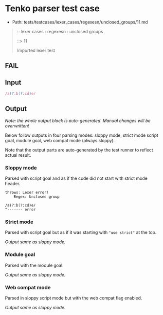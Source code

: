 # Tenko parser test case

- Path: tests/testcases/lexer_cases/regexesn/unclosed_groups/11.md

> :: lexer cases : regexesn : unclosed groups
>
> ::> 11
>
> Imported lexer test

## FAIL

## Input

`````js
/a(?:b(?:cd)e/
`````

## Output

_Note: the whole output block is auto-generated. Manual changes will be overwritten!_

Below follow outputs in four parsing modes: sloppy mode, strict mode script goal, module goal, web compat mode (always sloppy).

Note that the output parts are auto-generated by the test runner to reflect actual result.

### Sloppy mode

Parsed with script goal and as if the code did not start with strict mode header.

`````
throws: Lexer error!
    Regex: Unclosed group

/a(?:b(?:cd)e/
^------- error
`````

### Strict mode

Parsed with script goal but as if it was starting with `"use strict"` at the top.

_Output same as sloppy mode._

### Module goal

Parsed with the module goal.

_Output same as sloppy mode._

### Web compat mode

Parsed in sloppy script mode but with the web compat flag enabled.

_Output same as sloppy mode._
